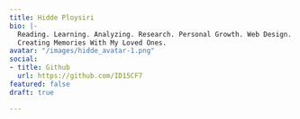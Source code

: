 ```yaml
---
title: Hidde Ploysiri
bio: |-
  Reading. Learning. Analyzing. Research. Personal Growth. Web Design. Visual Design. Jazz. Classical Music. Piano. Chess. Tech. Finance. Coding.
  Creating Memories With My Loved Ones.
avatar: "/images/hidde_avatar-1.png"
social:
- title: Github
  url: https://github.com/ID15CF7
featured: false
draft: true

---
```

